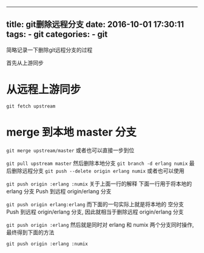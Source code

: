 --------------
title: git删除远程分支
date: 2016-10-01 17:30:11
tags: 
	- git
categories:
	- git 
--------------

简略记录一下删除git远程分支的过程

<!-- more -->

首先从上游同步
# 从远程上游同步
`git fetch upstream`

# merge 到本地 master 分支
`git merge upstream/master`
或者也可以直接一步到位

`git pull upstream master`
然后删除本地分支
`git branch -d erlang numix`
最后删除远程分支
`git push --delete origin erlang numix`
或者也可以使用

`git push origin :erlang :numix`
关于上面一行的解释
下面一行用于将本地的 erlang 分支 Push 到远程 origin/erlang 分支

`git push origin erlang:erlang`
而下面的一句实际上就是将本地的 空分支 Push 到远程 origin/erlang 分支, 因此就相当于删除远程 origin/erlang 分支

`git push origin :erlang`
然后就是同时对 erlang 和 numix 两个分支同时操作, 最终得到下面的方法

`git push origin :erlang :numix`